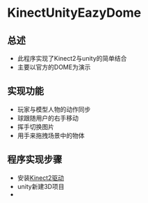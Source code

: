 KinectUnityEazyDome
===================================

总述
--------------------------------------

* 此程序实现了Kinect2与unity的简单结合
* 主要以官方的DOME为演示

实现功能
-------------------------------------

* 玩家与模型人物的动作同步
* 球跟随用户的右手移动
* 挥手切换图片
* 用手来拖拽场景中的物体

程序实现步骤
------------------------------------

* 安装[Kinect2驱动](https://www.microsoft.com/en-us/download/details.aspx?id=44561)
* unity新建3D项目
* 
